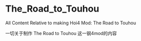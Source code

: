 # The_Road_to_Touhou

All Content Relative to making Hoi4 Mod: The Road to Touhou

一切关于制作 The Road to Touhou 这一钢4mod的内容

